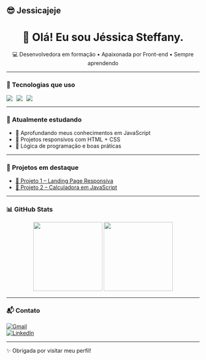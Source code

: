 ## 😎 Jessicajeje

<h1 align="center">👋 Olá! Eu sou Jéssica Steffany.</h1>

<p align="center">
💻 Desenvolvedora em formação • Apaixonada por Front-end • Sempre aprendendo
</p>

---

### 🚀 Tecnologias que uso

<div style="display: flex; gap: 10px;">
  <img src="https://img.shields.io/badge/HTML5-E34F26?style=for-the-badge&logo=html5&logoColor=white" />
  <img src="https://img.shields.io/badge/CSS3-1572B6?style=for-the-badge&logo=css3&logoColor=white" />
  <img src="https://img.shields.io/badge/JavaScript-F7DF1E?style=for-the-badge&logo=javascript&logoColor=black" />
</div>

---

### 🌱 Atualmente estudando

- 🧠 Aprofundando meus conhecimentos em JavaScript
- 🎨 Projetos responsivos com HTML + CSS
- 🔧 Lógica de programação e boas práticas

---

### 📌 Projetos em destaque

- [🔗 Projeto 1 – Landing Page Responsiva](#)
- [🔗 Projeto 2 – Calculadora em JavaScript](#)

---

### 📊 GitHub Stats

<div align="center">
  <img height="180em" src="https://github-readme-stats.vercel.app/api?username=SEU-USUARIO&show_icons=true&theme=radical" />
  <img height="180em" src="https://github-readme-stats.vercel.app/api/top-langs/?username=SEU-USUARIO&layout=compact&theme=radical"/>
</div>

---

### 📬 Contato

[![Gmail](https://img.shields.io/badge/-Email-D14836?style=flat&logo=Gmail&logoColor=white)](mailto:jessicasteffany598@gmail.com)  
[![LinkedIn](https://img.shields.io/badge/-LinkedIn-blue?style=flat&logo=linkedin&logoColor=white)](https://www.linkedin.com/in/jéssica-steffany-989083367/)

---

✨ Obrigada por visitar meu perfil!

